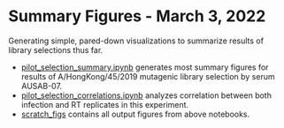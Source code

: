 # Summary Figures - March 3, 2022
Generating simple, pared-down visualizations to summarize results of library selections thus far.

- [pilot_selection_summary.ipynb](pilot_selection_summary.ipynb) generates most summary figures for results of A/HongKong/45/2019 mutagenic library selection by serum AUSAB-07.
- [pilot_selection_correlations.ipynb](pilot_selection_correlations.ipynb) analyzes correlation between both infection and RT replicates in this experiment.
- [scratch_figs](scratch_figs/) contains all output figures from above notebooks.